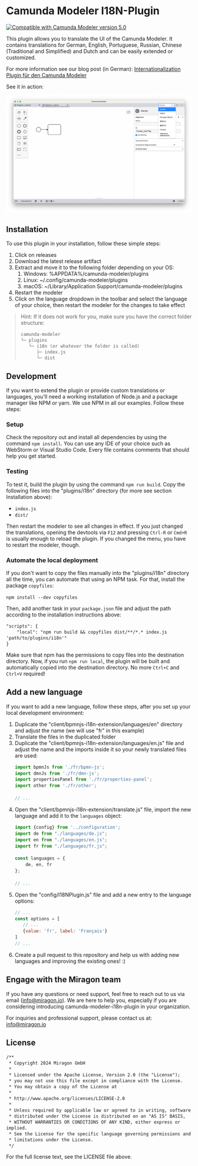 # Camunda Modeler I18N-Plugin
[![Compatible with Camunda Modeler version 5.0](https://img.shields.io/badge/Camunda%20Modeler-5.0+-blue.svg)](https://github.com/camunda/camunda-modeler)

This plugin allows you to translate the UI of the Camunda Modeler. It contains translations for German, English, Portuguese, Russian, Chinese (Traditional and Simplified) and Dutch and can be easily extended or customized.

For more information see our blog post (in German): [Internationalization Plugin für den Camunda Modeler](https://www.miragon.io/blog/internationalization-plugin-fur-den-camunda-modeler/) 

See it in action:

![Screenshot of Camunda Modeler in German](img/screenshot.png)

## Installation

To use this plugin in your installation, follow these simple steps:

1. Click on releases
2. Download the latest release artifact
3. Extract and move it to the following folder depending on your OS:
   1. Windows: %APPDATA%/camunda-modeler/plugins
   2. Linux: ~/.config/camunda-modeler/plugins
   3. macOS: ~/Library/Application Support/camunda-modeler/plugins
4. Restart the modeler
5. Click on the language dropdown in the toolbar and select the language of your choice, then restart the modeler for the changes to take effect

> Hint: If it does not work for you, make sure you have the correct folder structure:
> ```
> camunda-modeler
> └─ plugins
>    └─ i18n (or whatever the folder is called)
>       ├─ index.js
>       └─ dist
> ```

## Development

If you want to extend the plugin or provide custom translations or languages, you'll need a working installation of Node.js and a package manager like NPM or yarn. We use NPM in all our examples. Follow these steps:

### Setup

Check the repository out and install all dependencies by using the command `npm install`. You can use any IDE of your choice such as WebStorm or Visual Studio Code. Every file contains comments that should help you get started.

### Testing

To test it, build the plugin by using the command `npm run build`. Copy the following files into the "plugins/i18n" directory (for more see section Installation above):

- `index.js`
- `dist/`

Then restart the modeler to see all changes in effect. If you just changed the translations, opening the devtools via `F12` and pressing `Ctrl-R` or `Cmd+R` is usually enough to reload the plugin. If you changed the menu, you have to restart the modeler, though.

### Automate the local deployment

If you don't want to copy the files manually into the "plugins/i18n" directory all the time, you can automate that using an NPM task. For that, install the package `copyfiles`:

`npm install --dev copyfiles`

Then, add another task in your `package.json` file and adjust the path according to the installation instructions above:

```
"scripts": {
    "local": "npm run build && copyfiles dist/**/*.* index.js 'path/to/plugins/i18n'"
}
```

Make sure that npm has the permissions to copy files into the destination directory.
Now, if you run `npm run local`, the plugin will be built and automatically copied into the destination directory. No more `Ctrl+C` and `Ctrl+V` required!

## Add a new language

If you want to add a new language, follow these steps, after you set up your local development environment:
 
1. Duplicate the "client/bpmnjs-i18n-extension/languages/en" directory and adjust the name (we will use "fr" in this example)
2. Translate the files in the duplicated folder
3. Duplicate the "client/bpmnjs-i18n-extension/languages/en.js" file and adjust the name and the imports inside it so your newly translated files are used:
    ```javascript
    import bpmnJs from './fr/bpmn-js';
    import dmnJs from './fr/dmn-js';
    import propertiesPanel from './fr/properties-panel';
    import other from './fr/other';
    
    // ...
    ```
4. Open the "client/bpmnjs-i18n-extension/translate.js" file, import the new language and add it to the `languages` object:
   ```javascript
   import {config} from '../configuration';
   import de from "./languages/de.js";
   import en from "./languages/en.js";
   import fr from "./languages/fr.js";
   
   const languages = {
       de, en, fr
   };
   
   // ...
   ```
5. Open the "config/I18NPlugin.js" file and add a new entry to the language options:
   ```javascript
   // ...
   const options = [
      // ...
      {value: 'fr', label: 'Français'}
   ]
   // ...
   ```
6. Create a pull request to this repository and help us with adding new languages and improving the existing ones! :)

## Engage with the Miragon team

If you have any questions or need support, feel free to reach out to us via email ([info@miragon.io](mailto:info@miragon.io)).
We are here to help you, especially if you are considering introducing camunda-modeler-i18n-plugin in your organization.

For inquiries and professional support, please contact us at: [info@miragon.io](mailto:info@miragon.io)

## License

```
/**
 * Copyright 2024 Miragon GmbH
 *
 * Licensed under the Apache License, Version 2.0 (the "License");
 * you may not use this file except in compliance with the License.
 * You may obtain a copy of the License at
 *
 * http://www.apache.org/licenses/LICENSE-2.0
 *
 * Unless required by applicable law or agreed to in writing, software
 * distributed under the License is distributed on an "AS IS" BASIS,
 * WITHOUT WARRANTIES OR CONDITIONS OF ANY KIND, either express or implied.
 * See the License for the specific language governing permissions and
 * limitations under the License.
 */
```

For the full license text, see the LICENSE file above.

